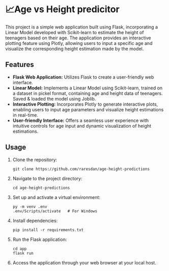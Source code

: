 # 📈Age vs Height predicitor

This project is a simple web application built using Flask, incorporating a Linear Model developed with Scikit-learn to estimate the height of teenagers based on their age. The application provides an interactive plotting feature using Plotly, allowing users to input a specific age and visualize the corresponding height estimation made by the model.

## Features

- **Flask Web Application:** Utilizes Flask to create a user-friendly web interface.
- **Linear Model:** Implements a Linear Model using Scikit-learn, trained on a dataset in pickel format, containing age and height data of teenagers. Saved & loaded the model using Joblib.
- **Interactive Plotting:** Incorporates Plotly to generate interactive plots, enabling users to input age parameters and visualize height estimations in real-time.
- **User-friendly Interface:** Offers a seamless user experience with intuitive controls for age input and dynamic visualization of height estimations.

## Usage

1. Clone the repository:

    ```
    git clone https://github.com/raresdan/age-height-predictions
    ```

2. Navigate to the project directory:

    ```
    cd age-height-predictions
    ```

3. Set up and activate a virtual environment:

    ```
    py -m venv .env
    .env/Scripts/activate   # For Windows
    ```

4. Install dependencies:

    ```
    pip install -r requirements.txt
    ```

5. Run the Flask application:

    ```
    cd app
    flask run
    ```

6. Access the application through your web browser at your local host.
